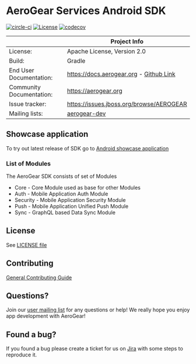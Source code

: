 # AeroGear Services Android SDK

[![circle-ci](https://img.shields.io/circleci/project/github/aerogear/aerogear-android-sdk/master.svg)](https://circleci.com/gh/aerogear/aerogear-android-sdk)
[![License](https://img.shields.io/badge/-Apache%202.0-blue.svg)](https://opensource.org/s/Apache-2.0)
[![codecov](https://img.shields.io/codecov/c/github/aerogear/aerogear-android-sdk/master.svg)](https://codecov.io/gh/aerogear/aerogear-android-sdk)

|                 | Project Info                                                     |
| --------------- | ---------------------------------------------------------------- |
| License:        | Apache License, Version 2.0                                      |
| Build:          | Gradle                                                           |
| End User Documentation:  | https://docs.aerogear.org - [Github Link](https://github.com/aerogear/mobile-docs/tree/master/modules/ROOT/pages)|
| Community Documentation: | https://aerogear.org       |
| Issue tracker:  | https://issues.jboss.org/browse/AEROGEAR                         |
| Mailing lists:  | [aerogear-dev](https://groups.google.com/forum/#!forum/aerogear) |


## Showcase application

To try out latest release of SDK go to [Android showcase application](https://github.com/aerogear/android-showcase-template)

### List of Modules

The AeroGear SDK consists of set of Modules

- Core - Core Module used as base for other Modules
- Auth - Mobile Application Auth Module
- Security - Mobile Application Security Module
- Push - Mobile Application Unified Push Module
- Sync - GraphQL based Data Sync Module

## License 

 See [LICENSE file](./LICENSE)


## Contributing

[General Contributing Guide](./CONTRIBUTING.md)

## Questions?

Join our [user mailing list](https://groups.google.com/forum/#!forum/aerogear) for any questions or help! We really hope you enjoy app development with AeroGear!

## Found a bug?

If you found a bug please create a ticket for us on [Jira](https://issues.jboss.org/browse/AEROGEAR) with some steps to reproduce it.
